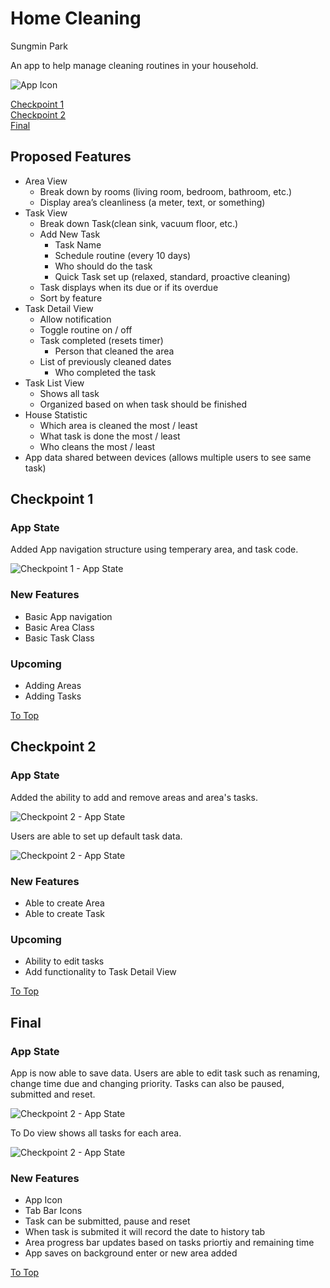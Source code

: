 # Home Cleaning  
Sungmin Park  

An app to help manage cleaning routines in your household.

![App Icon ](screenshots/Icon.png)  

<a href="#Checkpoint-1">Checkpoint 1</a>  
<a href="#Checkpoint-2">Checkpoint 2</a>  
<a href="#Final">Final</a>  

## Proposed Features  
* Area View
  * Break down by rooms (living room, bedroom, bathroom, etc.)
  * Display area’s cleanliness (a meter, text, or something)
* Task View
  * Break down Task(clean sink, vacuum floor, etc.)
  * Add New Task
    * Task Name
    * Schedule routine (every 10 days)
    * Who should do the task
    * Quick Task set up (relaxed, standard, proactive cleaning)
  * Task displays when its due or if its overdue
  * Sort by feature
* Task Detail View
  * Allow notification
  * Toggle routine on / off
  * Task completed (resets timer)
    * Person that cleaned the area
  * List of previously cleaned dates
    * Who completed the task
* Task List View
  * Shows all task
  * Organized based on when task should be finished
* House Statistic
  * Which area is cleaned the most / least
  * What task is done the most / least
  * Who cleans the most / least
* App data shared between devices (allows multiple users to see same task)


## Checkpoint 1  

### App State  
Added App navigation structure using temperary area, and task code.  

![Checkpoint 1 - App State ](screenshots/Area_Screen.png)  

### New Features  
* Basic App navigation
* Basic Area Class
* Basic Task Class

### Upcoming  
* Adding Areas
* Adding Tasks

<a href="#Home-Cleaning">To Top</a>  

## Checkpoint 2  

### App State  
Added the ability to add and remove areas and area's tasks.

![Checkpoint 2 - App State ](screenshots/AreaDetail_Screen.png)

Users are able to set up default task data.

![Checkpoint 2 - App State ](screenshots/NewTask_Screen.png)    

### New Features  
* Able to create Area
* Able to create Task

### Upcoming  
* Ability to edit tasks
* Add functionality to Task Detail View

<a href="#Home-Cleaning">To Top</a>  

## Final    

### App State  
App is now able to save data. Users are able to edit task such as renaming, change time due and changing priority. Tasks can also be paused, submitted and reset.

![Checkpoint 2 - App State ](screenshots/TaskDetail_Screen.png)

To Do view shows all tasks for each area.

![Checkpoint 2 - App State ](screenshots/ToDo_Screen.png)    

### New Features  
* App Icon
* Tab Bar Icons
* Task can be submitted, pause and reset
* When task is submited it will record the date to history tab
* Area progress bar updates based on tasks priortiy and remaining time
* App saves on background enter or new area added

<a href="#Home-Cleaning">To Top</a>  